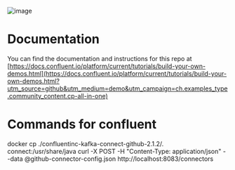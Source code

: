 ![image](../images/confluent-logo-300-2.png)
  
# Documentation

You can find the documentation and instructions for this repo at [https://docs.confluent.io/platform/current/tutorials/build-your-own-demos.html](https://docs.confluent.io/platform/current/tutorials/build-your-own-demos.html?utm_source=github&utm_medium=demo&utm_campaign=ch.examples_type.community_content.cp-all-in-one)


# Commands for confluent
docker cp ./confluentinc-kafka-connect-github-2.1.2/. connect:/usr/share/java
curl -X POST -H "Content-Type: application/json" --data @github-connector-config.json http://localhost:8083/connectors
